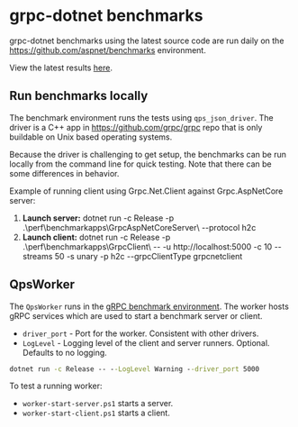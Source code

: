 # grpc-dotnet benchmarks

grpc-dotnet benchmarks using the latest source code are run daily on the https://github.com/aspnet/benchmarks environment.

View the latest results [here](https://msit.powerbi.com/view?r=eyJrIjoiYTZjMTk3YjEtMzQ3Yi00NTI5LTg5ZDItNmUyMGRlOTkwMGRlIiwidCI6IjcyZjk4OGJmLTg2ZjEtNDFhZi05MWFiLTJkN2NkMDExZGI0NyIsImMiOjV9&pageName=ReportSection9567390a89a2d30b0eda).

## Run benchmarks locally

The benchmark environment runs the tests using `qps_json_driver`. The driver is a C++ app in https://github.com/grpc/grpc repo that is only buildable on Unix based operating systems.

Because the driver is challenging to get setup, the benchmarks can be run locally from the command line for quick testing. Note that there can be some differences in behavior. 

Example of running client using Grpc.Net.Client against Grpc.AspNetCore server:

1. **Launch server:** dotnet run -c Release -p .\perf\benchmarkapps\GrpcAspNetCoreServer\ --protocol h2c
2. **Launch client:** dotnet run -c Release -p .\perf\benchmarkapps\GrpcClient\ -- -u http://localhost:5000 -c 10 --streams 50 -s unary -p h2c --grpcClientType grpcnetclient

## QpsWorker

The `QpsWorker` runs in the [gRPC benchmark environment](https://grpc.io/docs/guides/benchmarking/). The worker hosts gRPC services which are used to start a benchmark server or client.

* `driver_port` - Port for the worker. Consistent with other drivers.
* `LogLevel` - Logging level of the client and server runners. Optional. Defaults to no logging.

```cmd
dotnet run -c Release -- --LogLevel Warning --driver_port 5000
```

To test a running worker:

* `worker-start-server.ps1` starts a server.
* `worker-start-client.ps1` starts a client.
